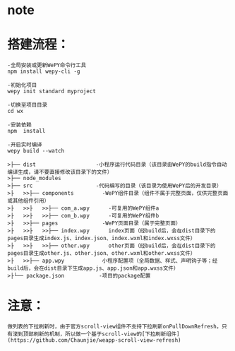 # note


# 搭建流程：
	-全局安装或更新WePY命令行工具
	npm install wepy-cli -g

	-初始化项目
	wepy init standard myproject

	-切换至项目目录
	cd wx

	-安装依赖
	npm  install

	-开启实时编译
	wepy build --watch

	>├── dist                   -小程序运行代码目录（该目录由WePY的build指令自动编译生成，请不要直接修改该目录下的文件）
	>├── node_modules           
	>├── src                    -代码编写的目录（该目录为使用WePY后的开发目录）
	>├   >>├── components         -WePY组件目录（组件不属于完整页面，仅供完整页面或其他组件引用）
	>├   >>├   >>├── com_a.wpy      -可复用的WePY组件a
	>├   >>├   >>├── com_b.wpy      -可复用的WePY组件b
	>├   >>├── pages              -WePY页面目录（属于完整页面）
	>├   >>├   >>├── index.wpy      index页面（经build后，会在dist目录下的pages目录生成index.js、index.json、index.wxml和index.wxss文件）
	>├   >>├   >>├── other.wpy      other页面（经build后，会在dist目录下的pages目录生成other.js、other.json、other.wxml和other.wxss文件）
	>├   >>├── app.wpy            小程序配置项（全局数据、样式、声明钩子等；经build后，会在dist目录下生成app.js、app.json和app.wxss文件）
	>├└── package.json           -项目的package配置


# 注意：
	做列表的下拉刷新时，由于官方scroll-view组件不支持下拉刷新onPullDownRefresh，只有滚到顶部刷新的机制，所以做一个基于scroll-view的[下拉刷新组件](https://github.com/Chaunjie/weapp-scroll-view-refresh)
		